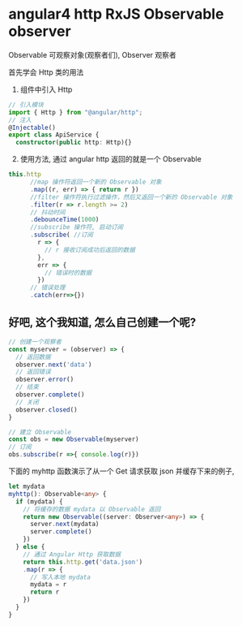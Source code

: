 # angular4 http RxJS Observable observer

Observable 可观察对象(观察者们), Observer 观察者

首先学会 Http 类的用法

1. 组件中引入 Http

```ts
// 引入模块
import { Http } from "@angular/http";
// 注入
@Injectable()
export class ApiService {
  constructor(public http: Http){}
```

2. 使用方法, 通过 angular http 返回的就是一个 Observable

```ts
this.http
      //map 操作符返回一个新的 Observable 对象
      .map((r, err) => { return r })
      //filter 操作符执行过滤操作，然后又返回一个新的 Observable 对象
      .filter(r => r.length >= 2)
      // 抖动时间
      .debounceTime(1000)
      //subscribe 操作符, 启动订阅
      .subscribe( //订阅
        r => {
          // r 接收订阅成功后返回的数据
        },
        err => {
          // 错误时的数据
        })
      // 错误处理
      .catch(err=>{})
```

## 好吧, 这个我知道, 怎么自己创建一个呢?

```ts
// 创建一个观察者
const myserver = (observer) => {
  // 返回数据
  observer.next('data')
  // 返回错误
  observer.error()
  // 结束
  observer.complete()
  // 关闭
  observer.closed()
}

// 建立 Observable
const obs = new Observable(myserver)
// 订阅
obs.subscribe(r =>{ console.log(r)})
```

下面的 myhttp 函数演示了从一个 Get 请求获取 json 并缓存下来的例子, 

```ts
let mydata
myhttp(): Observable<any> {
  if (mydata) {
    // 将缓存的数据 mydata 以 Observable 返回
    return new Observable((server: Observer<any>) => {
      server.next(mydata)
      server.complete()
    })
  } else {
    // 通过 Angular Http 获取数据
    return this.http.get('data.json')
    .map(r => {
      // 写入本地 mydata
      mydata = r
      return r
    })
  }
}
```